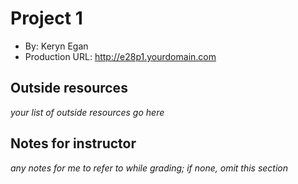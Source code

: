 # Project 1
+ By: Keryn Egan
+ Production URL: <http://e28p1.yourdomain.com>

## Outside resources
*your list of outside resources go here*

## Notes for instructor
*any notes for me to refer to while grading; if none, omit this section*
